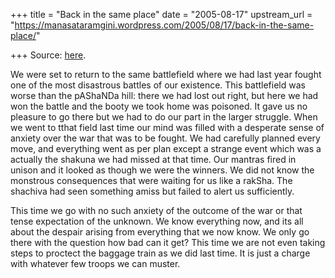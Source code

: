 +++
title = "Back in the same place"
date = "2005-08-17"
upstream_url = "https://manasataramgini.wordpress.com/2005/08/17/back-in-the-same-place/"

+++
Source: [here](https://manasataramgini.wordpress.com/2005/08/17/back-in-the-same-place/).

We were set to return to the same battlefield where we had last year fought one of the most disastrous battles of our existence. This battlefield was worse than the pAShaNDa hill: there we had lost out right, but here we had won the battle and the booty we took home was poisoned. It gave us no pleasure to go there but we had to do our part in the larger struggle. When we went to tthat field last time our mind was filled with a desperate sense of anxiety over the war that was to be fought. We had carefully planned every move, and everything went as per plan except a strange event which was a actually the shakuna we had missed at that time. Our mantras fired in unison and it looked as though we were the winners. We did not know the monstrous consequences that were waiting for us like a rakSha. The shachiva had seen something amiss but failed to alert us sufficiently.

This time we go with no such anxiety of the outcome of the war or that tense expectation of the unknown. We know everything now, and its all about the despair arising from everything that we now know. We only go there with the question how bad can it get? This time we are not even taking steps to proctect the baggage train as we did last time. It is just a charge with whatever few troops we can muster.

